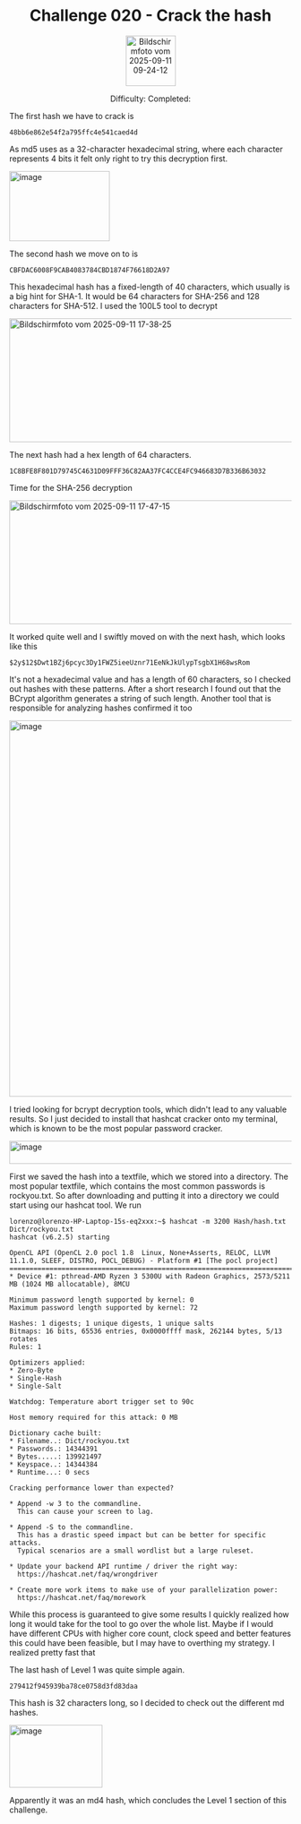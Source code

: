 <h1 align="center">Challenge 020 - Crack the hash </h1>

<p align="center">
  <img width="89" height="90" alt="Bildschirmfoto vom 2025-09-11 09-24-12" src="https://github.com/user-attachments/assets/668ad2d3-3d8d-42af-b4eb-ba7c0fb371b1" />
</p>

<p align="center"> Difficulty: Completed:</p>

The first hash we have to crack is
```
48bb6e862e54f2a795ffc4e541caed4d
```

As md5 uses as a 32-character hexadecimal string, where each character represents 4 bits it felt only right to try this decryption first.

<img width="179" height="125" alt="image" src="https://github.com/user-attachments/assets/3d9a32cb-ae3a-4c82-bfbc-4d39070a090f" />


The second hash we move on to is
```
CBFDAC6008F9CAB4083784CBD1874F76618D2A97 
```

This hexadecimal hash has a fixed-length of 40 characters, which usually is a big hint for SHA-1. It would be 64 characters for SHA-256 and 128 characters for SHA-512. 
I used the 100L5 tool to decrypt

<img width="1021" height="221" alt="Bildschirmfoto vom 2025-09-11 17-38-25" src="https://github.com/user-attachments/assets/03848537-2178-4540-89d1-a1ca8bdd8601" />

The next hash had a hex length of 64 characters. 
```
1C8BFE8F801D79745C4631D09FFF36C82AA37FC4CCE4FC946683D7B336B63032
```

Time for the SHA-256 decryption

<img width="1021" height="221" alt="Bildschirmfoto vom 2025-09-11 17-47-15" src="https://github.com/user-attachments/assets/30d11cee-1c14-402a-b780-3bb79ff75b9f" />

It worked quite well and I swiftly moved on with the next hash, which looks like this

```
$2y$12$Dwt1BZj6pcyc3Dy1FWZ5ieeUznr71EeNkJkUlypTsgbX1H68wsRom
```

It's not a hexadecimal value and has a length of 60 characters, so I checked out hashes with these patterns. After a short research I found out that the BCrypt algorithm generates a string of such length. Another tool that is responsible for analyzing hashes confirmed it too

<img width="846" height="672" alt="image" src="https://github.com/user-attachments/assets/8f4da413-4393-4b35-927d-4748ebff0092" />

I tried looking for bcrypt decryption tools, which didn't lead to any valuable results. So I just decided to install that hashcat cracker onto my terminal, which is known to be the most popular password cracker.

<img width="526" height="41" alt="image" src="https://github.com/user-attachments/assets/053229be-25aa-4cbc-b89e-1d0ef61ec27e" />

First we saved the hash into a textfile, which we stored into a directory. The most popular textfile, which contains the most common passwords is rockyou.txt. So after downloading and putting it into a directory we could start using our hashcat tool. We run

```
lorenzo@lorenzo-HP-Laptop-15s-eq2xxx:~$ hashcat -m 3200 Hash/hash.txt Dict/rockyou.txt
hashcat (v6.2.5) starting

OpenCL API (OpenCL 2.0 pocl 1.8  Linux, None+Asserts, RELOC, LLVM 11.1.0, SLEEF, DISTRO, POCL_DEBUG) - Platform #1 [The pocl project]
=====================================================================================================================================
* Device #1: pthread-AMD Ryzen 3 5300U with Radeon Graphics, 2573/5211 MB (1024 MB allocatable), 8MCU

Minimum password length supported by kernel: 0
Maximum password length supported by kernel: 72

Hashes: 1 digests; 1 unique digests, 1 unique salts
Bitmaps: 16 bits, 65536 entries, 0x0000ffff mask, 262144 bytes, 5/13 rotates
Rules: 1

Optimizers applied:
* Zero-Byte
* Single-Hash
* Single-Salt

Watchdog: Temperature abort trigger set to 90c

Host memory required for this attack: 0 MB

Dictionary cache built:
* Filename..: Dict/rockyou.txt
* Passwords.: 14344391
* Bytes.....: 139921497
* Keyspace..: 14344384
* Runtime...: 0 secs

Cracking performance lower than expected?                 

* Append -w 3 to the commandline.
  This can cause your screen to lag.

* Append -S to the commandline.
  This has a drastic speed impact but can be better for specific attacks.
  Typical scenarios are a small wordlist but a large ruleset.

* Update your backend API runtime / driver the right way:
  https://hashcat.net/faq/wrongdriver

* Create more work items to make use of your parallelization power:
  https://hashcat.net/faq/morework
```

While this process is guaranteed to give some results I quickly realized how long it would take for the tool to go over the whole list. Maybe if I would have different CPUs with higher core count, clock speed and better features this could have been feasible, but I may have to overthing my strategy. I realized pretty fast that 

The last hash of Level 1 was quite simple again.

```
279412f945939ba78ce0758d3fd83daa
```

This hash is 32 characters long, so I decided to check out the different md hashes.

<img width="166" height="112" alt="image" src="https://github.com/user-attachments/assets/98c53569-53e5-49e4-9cf9-5ce399bdf56e" />

Apparently it was an md4 hash, which concludes the Level 1 section of this challenge.
